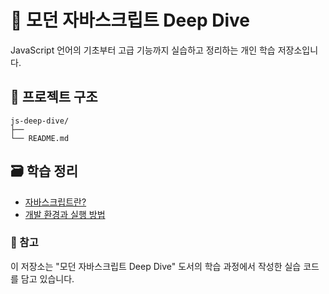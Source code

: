 # 🎯 모던 자바스크립트 Deep Dive

JavaScript 언어의 기초부터 고급 기능까지 실습하고 정리하는 개인 학습 저장소입니다.

## 📁 프로젝트 구조

```
js-deep-dive/
├──
└── README.md
```


## 🗃️ 학습 정리

- [자바스크립트란?](https://www.notion.so/27b8e70ba5ff8078abbbc48da9f9263e?source=copy_link)
- [개발 환경과 실행 방법](https://www.notion.so/27b8e70ba5ff8067aae5e790afc1bd5f?source=copy_link)

### 📝 참고
이 저장소는 "모던 자바스크립트 Deep Dive" 도서의 학습 과정에서 작성한 실습 코드를 담고 있습니다.